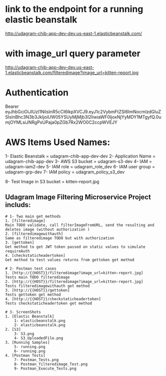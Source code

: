 # link to the endpoint for a running elastic beanstalk
http://udagram-chib-app-dev-dev.us-east-1.elasticbeanstalk.com/

# with image_url query parameter
http://udagram-chib-app-dev-dev.us-east-1.elasticbeanstalk.com/filteredimage?image_url=kitten-report.jpg

# Authentication
Bearer eyJhbGciOiJIUzI1NiIsInR5cCI6IkpXVCJ9.eyJ1c2VybmFtZSI6ImNocmlzdGluZSIsInBhc3N3b3JkIjoiUW05YSUyMjMjb3I2IiwiaWF0IjoxNjYyMDY1MTgyfQ.0umjOYMLsiJNRgPxUPaja0pZGb7Rx2WO0C2ccpWVEJY

# AWS Items Used Names:
1- Elastic Beanstalk = udagram-chib-app-dev-dev
2- Application Name = udagram-chib-app-dev
3- AWS S3 bucket = udagram-s3-dev
4- IAM = udagram-iam2-dev
5- IAM role = udagram_role_dev
6- IAM user group = udagram-grp-dev
7- IAM policy = udagram_policy_s3_dev

8- Test Image in S3 bucket = kitten-report.jpg

## Udagram Image Filtering Microservice Project includs:
	
	# 1- Two main get methods
	1. [filteredimage]
	Main TODO validate, call filterImageFromURL, send the resulting and deletes image (without authorization )
	2. [filteredimagewithauth]
	Same as filteredimage TODO but with authorization 
	3. [gettoken]
	Get method to get JWT token passed on static values to simulate requireAuth
	4. [checkstaticheadertoken]
	Get method to test values returns from gettoken get method
	
	# 2- Postman test cases 
	1. [http://{{HOST}}/filteredimage?image_url=kitten-report.jpg]
	Tests main TODO filteredimage
	2. [http://{{HOST}}/filteredimage?image_url=kitten-report.jpg]
	Tests filteredimagewithauth get method
	3. [http://{{HOST}}/gettoken]
	Tests gettoken get method
	4. [http://{{HOST}}/checkstaticheadertoken]
	Tests checkstaticheadertoken get method

	# 3- ScreenShots
	1. [Elastic Beanstalk]
		1- elasticbeanstalk.png
		2- elasticbeanstalk.png
	2. [S3]
		3- S3.png
		4- S3_UploadedFile.png
	3. [Running Samples]
		5- running.png
		6- running.png
	4. [Postman Tests]
		7- Postman_Tests.png
		8- Postman_filteredimage_Test.png
		9- Postman_Execute_Tests.png